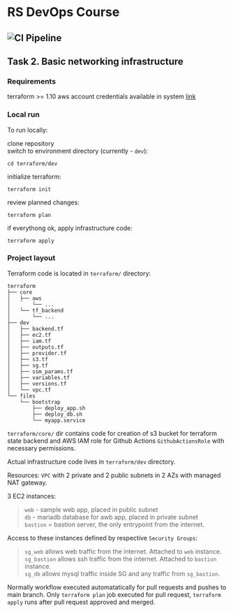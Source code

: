 # RS DevOps Course
![CI Pipeline](https://github.com/saaverdo/rsschool-devops-course-tasks/actions/workflows/ci.yml/badge.svg)
---

## Task 2. Basic networking infrastructure
### Requirements

terraform >= 1.10
aws account credentials available in system [link](https://registry.terraform.io/providers/hashicorp/aws/latest/docs#authentication-and-configuration)

### Local run

To run locally:  

clone repository  
switch to environment directory (currently - `dev`):  
```
cd terraform/dev
```
initialize terraform:  
```
terraform init
```
review planned changes:  
```
terraform plan
```
if everythong ok, apply infrastructure code:  
```
terraform apply
```

### Project layout

Terraform code is located in `terraform/` directory:

```
terraform
├── core
│   ├── aws
│       └── ...
│   └── tf_backend
│       └── ...
├── dev
│   ├── backend.tf
│   ├── ec2.tf
│   ├── iam.tf
│   ├── outputs.tf
│   ├── provider.tf
│   ├── s3.tf
│   ├── sg.tf
│   ├── ssm_params.tf
│   ├── variables.tf
│   ├── versions.tf
│   └── vpc.tf
└── files
    └── bootstrap
        ├── deploy_app.sh
        ├── deploy_db.sh
        └── myapp.service
```

`terraform/core/` dir contains code for creation of s3 bucket for terraform state backend and 
AWS IAM role for Github Actions `GithubActionsRole` with necessary permissions.


Actual infrastructure code lives in `terraform/dev` directory.  

Resources:
`VPC` with 2 private and 2 public subnets in 2 AZs with managed NAT gateway.  

3 EC2 instances:  
> `web` - sample web app, placed in public subnet  
> `db` - mariadb database for awb app, placed in private subnet  
> `bastion` = bastion server, the only entrypoint from the internet.  

Access to these instances defined by respective `Security Groups`:  
> `sg_web` allows web traffic from the internet. Attached to `web` instance.  
> `sg_bastion` allows ssh traffic from the internet. Attached to `bastion` instance.  
> `sg_db` allows mysql traffic inside SG and any traffic from `sg_bastion`.  


Normally workflow executed automatatically for pull requests and pushes to main branch.
Only `terraform plan` job executed for pull request, `terraform apply` runs after pull request approved and merged.
